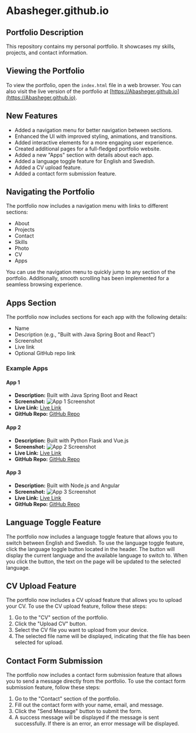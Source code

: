 # Abasheger.github.io

## Portfolio Description

This repository contains my personal portfolio. It showcases my skills, projects, and contact information.

## Viewing the Portfolio

To view the portfolio, open the `index.html` file in a web browser. You can also visit the live version of the portfolio at [https://Abasheger.github.io](https://Abasheger.github.io).

## New Features

- Added a navigation menu for better navigation between sections.
- Enhanced the UI with improved styling, animations, and transitions.
- Added interactive elements for a more engaging user experience.
- Created additional pages for a full-fledged portfolio website.
- Added a new "Apps" section with details about each app.
- Added a language toggle feature for English and Swedish.
- Added a CV upload feature.
- Added a contact form submission feature.

## Navigating the Portfolio

The portfolio now includes a navigation menu with links to different sections:
- About
- Projects
- Contact
- Skills
- Photo
- CV
- Apps

You can use the navigation menu to quickly jump to any section of the portfolio. Additionally, smooth scrolling has been implemented for a seamless browsing experience.

## Apps Section

The portfolio now includes sections for each app with the following details:
- Name
- Description (e.g., "Built with Java Spring Boot and React")
- Screenshot
- Live link
- Optional GitHub repo link

### Example Apps

#### App 1
- **Description:** Built with Java Spring Boot and React
- **Screenshot:** ![App 1 Screenshot](path/to/app1/screenshot.jpg)
- **Live Link:** [Live Link](https://live-link-to-app1.com)
- **GitHub Repo:** [GitHub Repo](https://github.com/yourusername/app1)

#### App 2
- **Description:** Built with Python Flask and Vue.js
- **Screenshot:** ![App 2 Screenshot](path/to/app2/screenshot.jpg)
- **Live Link:** [Live Link](https://live-link-to-app2.com)
- **GitHub Repo:** [GitHub Repo](https://github.com/yourusername/app2)

#### App 3
- **Description:** Built with Node.js and Angular
- **Screenshot:** ![App 3 Screenshot](path/to/app3/screenshot.jpg)
- **Live Link:** [Live Link](https://live-link-to-app3.com)
- **GitHub Repo:** [GitHub Repo](https://github.com/yourusername/app3)

## Language Toggle Feature

The portfolio now includes a language toggle feature that allows you to switch between English and Swedish. To use the language toggle feature, click the language toggle button located in the header. The button will display the current language and the available language to switch to. When you click the button, the text on the page will be updated to the selected language.

## CV Upload Feature

The portfolio now includes a CV upload feature that allows you to upload your CV. To use the CV upload feature, follow these steps:
1. Go to the "CV" section of the portfolio.
2. Click the "Upload CV" button.
3. Select the CV file you want to upload from your device.
4. The selected file name will be displayed, indicating that the file has been selected for upload.

## Contact Form Submission

The portfolio now includes a contact form submission feature that allows you to send a message directly from the portfolio. To use the contact form submission feature, follow these steps:
1. Go to the "Contact" section of the portfolio.
2. Fill out the contact form with your name, email, and message.
3. Click the "Send Message" button to submit the form.
4. A success message will be displayed if the message is sent successfully. If there is an error, an error message will be displayed.
